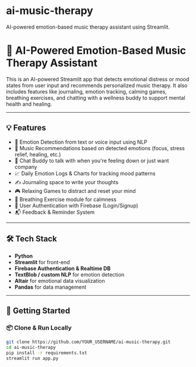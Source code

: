 # ai-music-therapy
AI-powered emotion-based music therapy assistant using Streamlit.
# 🎵 AI-Powered Emotion-Based Music Therapy Assistant

This is an AI-powered Streamlit app that detects emotional distress or mood states from user input and recommends personalized music therapy. It also includes features like journaling, emotion tracking, calming games, breathing exercises, and chatting with a wellness buddy to support mental health and healing.

---

## 💡 Features

- 🧠 Emotion Detection from text or voice input using NLP  
- 🎼 Music Recommendations based on detected emotions (focus, stress relief, healing, etc.)  
- 💬 Chat Buddy to talk with when you're feeling down or just want company  
- 📈 Daily Emotion Logs & Charts for tracking mood patterns  
- ✍️ Journaling space to write your thoughts  
- 🎮 Relaxing Games to distract and reset your mind  
- 🧘 Breathing Exercise module for calmness  
- 🔐 User Authentication with Firebase (Login/Signup)  
- 📬 Feedback & Reminder System  

---

## 🛠️ Tech Stack

- **Python**
- **Streamlit** for front-end
- **Firebase Authentication & Realtime DB**
- **TextBlob / custom NLP** for emotion detection
- **Altair** for emotional data visualization
- **Pandas** for data management

---

## 🚀 Getting Started

### 📦 Clone & Run Locally

```bash
git clone https://github.com/YOUR_USERNAME/ai-music-therapy.git
cd ai-music-therapy
pip install -r requirements.txt
streamlit run app.py
